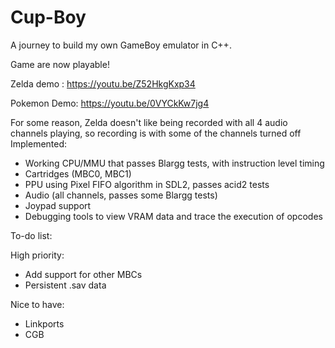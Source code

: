 # Cup-Boy

A journey to build my own GameBoy emulator in C++. 

Game are now playable!

Zelda demo : https://youtu.be/Z52HkgKxp34

Pokemon Demo: https://youtu.be/0VYCkKw7jg4

For some reason, Zelda doesn't like being recorded with all 4 audio channels playing, so recording is with some of the channels turned off
Implemented:
- Working CPU/MMU that passes Blargg tests, with instruction level timing
- Cartridges (MBC0, MBC1)
- PPU using Pixel FIFO algorithm in SDL2, passes acid2 tests
- Audio (all channels, passes some Blargg tests)
- Joypad support
- Debugging tools to view VRAM data and trace the execution of opcodes

To-do list:

High priority:
- Add support for other MBCs
- Persistent .sav data

Nice to have:
- Linkports
- CGB
